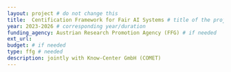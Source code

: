 ```yaml
---
layout: project # do not change this
title: 	Centification Framework for Fair AI Systems # title of the project
year: 2023-2026	# corresponding year/duration
funding_agency: Austrian Research Promotion Agency (FFG) # if needed
ext_url: 
budget: # if needed
type: ffg # needed
description: jointly with Know-Center GmbH (COMET)
---
```



